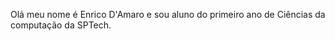 Olá meu nome é Enrico D'Amaro e sou aluno do primeiro ano de Ciências da computação da SPTech. <br>
